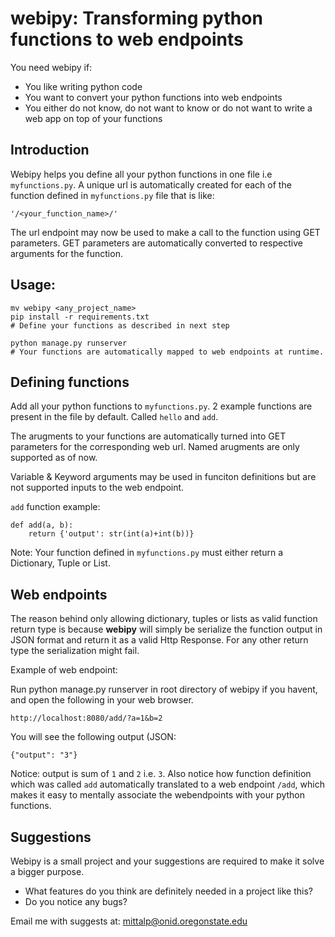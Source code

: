 webipy: Transforming python functions to web endpoints
======================================================

You need webipy if:

* You like writing python code
* You want to convert your python functions into web endpoints
* You either do not know, do not want to know or do not want to write a web app on top of your functions

Introduction
------------

Webipy helps you define all your python functions in one file i.e `myfunctions.py`.
A unique url is automatically created for each of the function defined in `myfunctions.py` file that is like:

    '/<your_function_name>/'

The url endpoint may now be used to make a call to the function using GET parameters.
GET parameters are automatically converted to respective arguments for the function.


Usage:
------

    mv webipy <any_project_name>
    pip install -r requirements.txt
    # Define your functions as described in next step

    python manage.py runserver
    # Your functions are automatically mapped to web endpoints at runtime.


Defining functions
------------------

Add all your python functions to `myfunctions.py`.
2 example functions are present in the file by default. Called `hello` and `add`.

The arugments to your functions are automatically turned into GET parameters for the
corresponding web url. Named arugments are only supported as of now.

Variable & Keyword arguments may be used in funciton definitions but are not supported
inputs to the web endpoint.

`add` function example:

    def add(a, b):
        return {'output': str(int(a)+int(b))}


Note: Your function defined in `myfunctions.py` must either return a Dictionary, Tuple or List.


Web endpoints
-------------

The reason behind only allowing dictionary, tuples or lists as valid function return type is
because **webipy** will simply be serialize the function output in JSON format and return it
as a valid Http Response. For any other return type the serialization might fail.

Example of web endpoint:

Run python manage.py runserver in root directory of webipy if you havent,
and open the following in your web browser.

    http://localhost:8080/add/?a=1&b=2

You will see the following output (JSON:

    {"output": "3"}

Notice: output is sum of `1` and `2` i.e. `3`. Also notice how function definition which was
called `add` automatically translated to a web endpoint `/add`, which makes it easy to
mentally associate the webendpoints with your python functions.


Suggestions
-----------
Webipy is a small project and your suggestions are required to make it solve a bigger purpose.

* What features do you think are definitely needed in a project like this?
* Do you notice any bugs?

Email me with suggests at: mittalp@onid.oregonstate.edu
